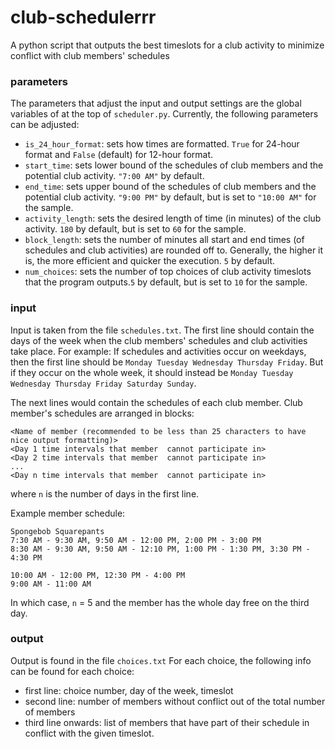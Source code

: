 # club-schedulerrr
A python script that outputs the best timeslots for a club activity to minimize conflict with club members' schedules

### parameters
The parameters that adjust the input and output settings are the global variables of at the top of `scheduler.py`. Currently, the following parameters can be adjusted:
- `is_24_hour_format`: sets how times are formatted. `True` for 24-hour format and `False` (default) for 12-hour format.
- `start_time`: sets lower bound of the schedules of club members and the potential club activity. `"7:00 AM"` by default.
- `end_time`: sets upper bound of the schedules of club members and the potential club activity. `"9:00 PM"` by default, but is set to `"10:00 AM"` for the sample.
- `activity_length`: sets the desired length of time (in minutes) of the club activity. `180` by default, but is set to `60` for the sample.
- `block_length`: sets the number of minutes all start and end times (of schedules and club activities) are rounded off to. Generally, the higher it is, the more efficient and quicker the execution. `5` by default.
- `num_choices`: sets the number of top choices of club activity timeslots that the program outputs.`5` by default, but is set to `10` for the sample.

### input
Input is taken from the file `schedules.txt`.
The first line should contain the days of the week when the club members' schedules and club activities take place. For example:
If schedules and activities occur on weekdays, then the first line should be `Monday Tuesday Wednesday Thursday Friday`.
But if they occur on the whole week, it should instead be `Monday Tuesday Wednesday Thursday Friday Saturday Sunday`.

The next lines would contain the schedules of each club member.
Club member's schedules are arranged in blocks:
```
<Name of member (recommended to be less than 25 characters to have nice output formatting)>
<Day 1 time intervals that member  cannot participate in>
<Day 2 time intervals that member  cannot participate in>
...
<Day n time intervals that member  cannot participate in>
```
where `n` is the number of days in the first line.

Example member schedule:
```
Spongebob Squarepants
7:30 AM - 9:30 AM, 9:50 AM - 12:00 PM, 2:00 PM - 3:00 PM
8:30 AM - 9:30 AM, 9:50 AM - 12:10 PM, 1:00 PM - 1:30 PM, 3:30 PM - 4:30 PM

10:00 AM - 12:00 PM, 12:30 PM - 4:00 PM
9:00 AM - 11:00 AM
```
In which case, `n` = 5 and the member has the whole day free on the third day.

### output
Output is found in the file `choices.txt`
For each choice, the following info can be found for each choice:
- first line: choice number, day of the week, timeslot
- second line: number of members without conflict out of the total number of members
- third line onwards: list of members that have part of their schedule in conflict with the given timeslot.
